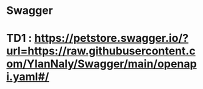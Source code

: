 # Swagger
# TD1 : https://petstore.swagger.io/?url=https://raw.githubusercontent.com/YlanNaly/Swagger/main/openapi.yaml#/
